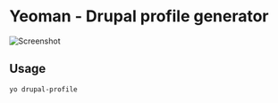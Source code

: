 Yeoman - Drupal profile generator
=================================

![Screenshot](https://dl.dropboxusercontent.com/u/2629592/yo.jpg)

Usage
-----

```
yo drupal-profile
```
